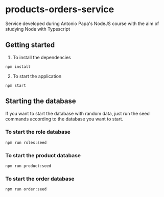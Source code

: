 # products-orders-service
Service developed during Antonio Papa's NodeJS course with the aim of studying Node with Typescript

## Getting started
1. To install the dependencies
````````````````````````````````````````````````````````````````````````````````````````````````````````````````````
npm install
````````````````````````````````````````````````````````````````````````````````````````````````````````````````````
2. To start the application
````````````````````````````````````````````````````````````````````````````````````````````````````````````````````
npm start
````````````````````````````````````````````````````````````````````````````````````````````````````````````````````
## Starting the database
If you want to start the database with random data, just run the seed commands according to the database you want to start.
### To start the role database
````````````````````````````````````````````````````````````````````````````````````````````````````````````````````
npm run roles:seed
````````````````````````````````````````````````````````````````````````````````````````````````````````````````````
### To start the product database
````````````````````````````````````````````````````````````````````````````````````````````````````````````````````
npm run product:seed
````````````````````````````````````````````````````````````````````````````````````````````````````````````````````
### To start the order database
````````````````````````````````````````````````````````````````````````````````````````````````````````````````````
npm run order:seed
````````````````````````````````````````````````````````````````````````````````````````````````````````````````````
